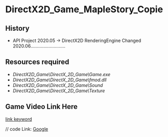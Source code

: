 # DirectX2D_Game_MapleStory_Copie
## History
* API Project 2020.05 -> DirectX2D RenderingEngine Changed 2020.06...........................
## Resources required
* *DirectX2D_Game\\DirectX_2D_Game\\Game.exe*
* *DirectX2D_Game\\DirectX_2D_Game\\fmod.dll*
* *DirectX2D_Game\\DirectX_2D_Game\\Sound*
* *DirectX2D_Game\\DirectX_2D_Game\\Texture*

## Game Video Link Here
[link keyword][id]

[id]: URL "Optional Title here"

// code
Link: [Google][googlelink]

[googlelink]: https://youtu.be/yBJqQGJZRuw "Go Game Video"
    




